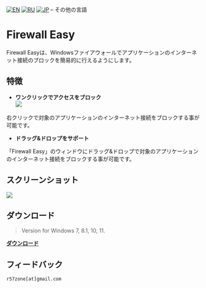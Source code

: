 [![EN](https://user-images.githubusercontent.com/9499881/33184537-7be87e86-d096-11e7-89bb-f3286f752bc6.png)](https://github.com/r57zone/Firewall-Easy/blob/master/README.md) 
[![RU](https://user-images.githubusercontent.com/9499881/27683795-5b0fbac6-5cd8-11e7-929c-057833e01fb1.png)](https://github.com/r57zone/Firewall-Easy/blob/master/README.RU.md)
[![JP](https://user-images.githubusercontent.com/9499881/195409269-5aa8a8a6-c6a8-491f-b1a2-9a4570fcb8db.png)](https://github.com/r57zone/Firewall-Easy/blob/master/README.JP.md)
&#8211; その他の言語

# Firewall Easy
Firewall Easyは、Windowsファイアウォールでアプリケーションのインターネット接続のブロックを簡易的に行えるようにします。

## 特徴
- **ワンクリックでアクセスをブロック**<br>
![](https://user-images.githubusercontent.com/9499881/169485181-faea855c-6ce7-49d0-8962-10fd798ea125.png)<br>

右クリックで対象のアプリケーションのインターネット接続をブロックする事が可能です。
- **ドラッグ&ドロップをサポート**

「Firewall Easy」のウィンドウにドラッグ&ドロップで対象のアプリケーションのインターネット接続をブロックする事が可能です。

## スクリーンショット
![](https://github.com/r57zone/FirewallEasy/assets/9499881/f9770084-5913-42ad-9aff-764379bf0104)

## ダウンロード
>Version for Windows 7, 8.1, 10, 11.

**[ダウンロード](https://github.com/r57zone/Firewall-Easy/releases)**
## フィードバック
`r57zone[at]gmail.com`
